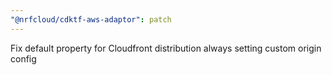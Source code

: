```yaml
---
"@nrfcloud/cdktf-aws-adaptor": patch
---
```


Fix default property for Cloudfront distribution always setting custom origin config
